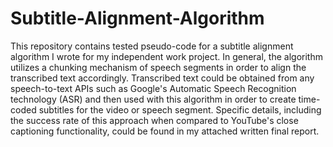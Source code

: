 # Subtitle-Alignment-Algorithm
This repository contains tested pseudo-code for a subtitle alignment algorithm I wrote for my independent work project. In general, the algorithm utilizes a chunking mechanism of speech segments in order to align the transcribed text accordingly. Transcribed text could be obtained from any speech-to-text APIs such as Google's Automatic Speech Recognition technology (ASR) and then used with this algorithm in order to create time-coded subtitles for the video or speech segment. Specific details, including the success rate of this approach when compared to YouTube's close captioning functionality, could be found in my attached written final report.
